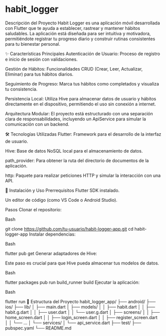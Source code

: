 # habit_logger

Descripción del Proyecto
Habit Logger es una aplicación móvil desarrollada con Flutter que te ayuda a establecer, rastrear y mantener hábitos saludables. La aplicación está diseñada para ser intuitiva y motivadora, permitiéndote registrar tu progreso diario y construir rutinas consistentes para tu bienestar personal.

✨ Características Principales
Autenticación de Usuario: Proceso de registro e inicio de sesión con validaciones.

Gestión de Hábitos: Funcionalidades CRUD (Crear, Leer, Actualizar, Eliminar) para tus hábitos diarios.

Seguimiento de Progreso: Marca tus hábitos como completados y visualiza tu consistencia.

Persistencia Local: Utiliza Hive para almacenar datos de usuario y hábitos directamente en el dispositivo, permitiendo el uso sin conexión a internet.

Arquitectura Modular: El proyecto está estructurado con una separación clara de responsabilidades, incluyendo un ApiService para simular la comunicación con un backend.

🛠️ Tecnologías Utilizadas
Flutter: Framework para el desarrollo de la interfaz de usuario.

Hive: Base de datos NoSQL local para el almacenamiento de datos.

path_provider: Para obtener la ruta del directorio de documentos de la aplicación.

http: Paquete para realizar peticiones HTTP y simular la interacción con una API.

🚀 Instalación y Uso
Prerrequisitos
Flutter SDK instalado.

Un editor de código (como VS Code o Android Studio).

Pasos
Clonar el repositorio:

Bash

git clone https://github.com/tu-usuario/habit-logger-app.git
cd habit-logger-app
Instalar dependencias:

Bash

flutter pub get
Generar adaptadores de Hive:

Este paso es crucial para que Hive pueda almacenar tus modelos de datos.

Bash

flutter packages pub run build_runner build
Ejecutar la aplicación:

Bash

flutter run
📂 Estructura del Proyecto
habit_logger_app/
├── android/
├── ios/
├── lib/
│   ├── main.dart
│   ├── models/
│   │   ├── habit.dart
│   │   ├── habit.g.dart
│   │   ├── user.dart
│   │   └── user.g.dart
│   ├── screens/
│   │   ├── home_screen.dart
│   │   ├── login_screen.dart
│   │   ├── register_screen.dart
│   │   └── ...
│   └── services/
│       └── api_service.dart
├── test/
├── pubspec.yaml
└── README.md
